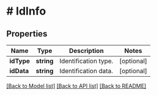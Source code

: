 # # IdInfo

## Properties

Name | Type | Description | Notes
------------ | ------------- | ------------- | -------------
**idType** | **string** | Identification type. | [optional] 
**idData** | **string** | Identification data. | [optional] 

[[Back to Model list]](../../README.md#documentation-for-models) [[Back to API list]](../../README.md#documentation-for-api-endpoints) [[Back to README]](../../README.md)


